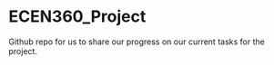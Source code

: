 # ECEN360_Project  
  
Github repo for us to share our progress on our current tasks for the
project. 